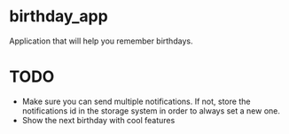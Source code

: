 # birthday_app

Application that will help you remember birthdays.

# TODO
- Make sure you can send multiple notifications. If not, store the notifications id in the storage system in order to always set a new one.
- Show the next birthday with cool features